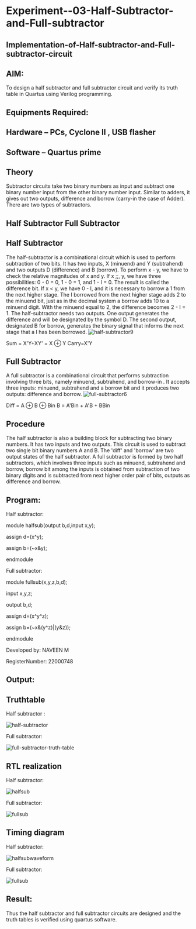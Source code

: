 # Experiment--03-Half-Subtractor-and-Full-subtractor
## Implementation-of-Half-subtractor-and-Full-subtractor-circuit
## AIM:
To design a half subtractor and full subtractor circuit and verify its truth table in Quartus using Verilog programming.

## Equipments Required:
## Hardware – PCs, Cyclone II , USB flasher
## Software – Quartus prime
## Theory
Subtractor circuits take two binary numbers as input and subtract one binary number input from the other binary number input. Similar to adders, it gives out two outputs, difference and borrow (carry-in the case of Adder). There are two types of subtractors.

## Half Subtractor Full Subtractor
## Half Subtractor
The half-subtractor is a combinational circuit which is used to perform subtraction of two bits. It has two inputs, X (minuend) and Y (subtrahend) and two outputs D (difference) and B (borrow). To perform x - y, we have to check the relative magnitudes of x and y. If x ;;, y, we have three possibilities: 0 - 0 = 0, 1 - 0 = 1, and 1 - I = 0. The result is called the difference bit. If x < y, we have 0 - I, and it is necessary to borrow a 1 from the next higher stage. The I borrowed from the next higher stage adds 2 to the minuend bit, just as in the decimal system a borrow adds 10 to a minuend digit. With the minuend equal to 2, the difference becomes 2 - I = 1. The half-subtractor needs two outputs. One output generates the difference and will be designated by the symbol D. The second output, designated B for borrow, generates the binary signal that informs the next stage that a I has been borrowed.
![half-subtractor9](https://user-images.githubusercontent.com/36288975/166112538-58c3bc7c-ee5d-4e6a-ac8d-8e8328efe27a.png)


Sum = X'Y+XY' = X ⊕ Y
Carry=X'Y

## Full Subtractor
A full subtractor is a combinational circuit that performs subtraction involving three bits, namely minuend, subtrahend, and borrow-in . It accepts three inputs: minuend, subtrahend and a borrow bit and it produces two outputs: difference and borrow. 
![full-subtractor6](https://user-images.githubusercontent.com/36288975/166112541-24c68359-3de8-4674-ae22-8272ffc385ed.png)


Diff = A ⊕ B ⊕ Bin B = A'Bin + A'B + BBin

## Procedure
The half subtractor is also a building block for subtracting two binary numbers. It has two inputs and two outputs. This circuit is used to subtract two single bit binary numbers A and B. The 'diff' and 'borrow' are two output states of the half subtractor.
A full subtractor is formed by two half subtractors, which involves three inputs such as minuend, subtrahend and borrow, borrow bit among the inputs is obtained from subtraction of two binary digits and is subtracted from next higher order pair of bits, outputs as difference and borrow.


## Program:

Half subtractor:

module halfsub(output b,d,input x,y);

assign d=(x^y);

assign b=(~x&y);

endmodule

Full subtractor:

module fullsub(x,y,z,b,d);

input x,y,z;

output b,d;

assign d=(x^y^z);

assign b=(~x&(y^z)|(y&z));

endmodule

Developed by: NAVEEN M

RegisterNumber: 22000748

## Output:

## Truthtable
Half subtractor :

![half-subtractor](https://user-images.githubusercontent.com/117974950/210540183-58683d2e-0b42-4506-99b2-5f6c5bed954b.png)

Full subtractor:

![full-subtractor-truth-table](https://user-images.githubusercontent.com/117974950/210540262-6a8ccd68-9757-4c76-a15c-281f97c80dbb.jpg)



##  RTL realization
Half subtractor:

![halfsub](https://user-images.githubusercontent.com/117974950/210539551-ecf47753-43e3-4a66-82f6-ca53521b5d48.png)

Full subtractor:

![fullsub](https://user-images.githubusercontent.com/117974950/210539690-533a14e8-ee8c-41ec-81fd-31f40330ffb7.png)


## Timing diagram 

Half subtractor:

![halfsubwaveform](https://user-images.githubusercontent.com/117974950/210562000-6629c230-b6ed-4583-9c04-f8241d58f5e4.png)

Full subtractor:

![fullsub](https://user-images.githubusercontent.com/117974950/210696305-8b20c37d-1ce0-458b-aef8-59349674d18a.png)

## Result:
Thus the half subtractor and full subtractor circuits are designed and the truth tables is verified using quartus software.
